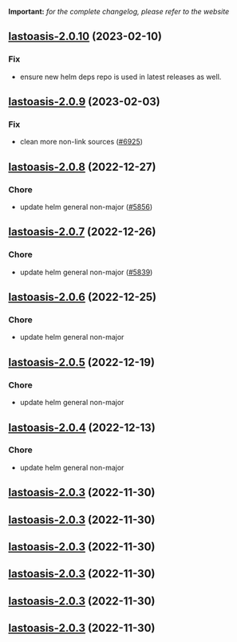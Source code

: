 **Important:**
*for the complete changelog, please refer to the website*




## [lastoasis-2.0.10](https://github.com/truecharts/charts/compare/lastoasis-2.0.9...lastoasis-2.0.10) (2023-02-10)

### Fix

- ensure new helm deps repo is used in latest releases as well.
  
  


## [lastoasis-2.0.9](https://github.com/truecharts/charts/compare/lastoasis-2.0.8...lastoasis-2.0.9) (2023-02-03)

### Fix

-  clean more non-link sources ([#6925](https://github.com/truecharts/charts/issues/6925))
  
  


## [lastoasis-2.0.8](https://github.com/truecharts/charts/compare/lastoasis-2.0.7...lastoasis-2.0.8) (2022-12-27)

### Chore

- update helm general non-major ([#5856](https://github.com/truecharts/charts/issues/5856))
  
  


## [lastoasis-2.0.7](https://github.com/truecharts/charts/compare/lastoasis-2.0.6...lastoasis-2.0.7) (2022-12-26)

### Chore

- update helm general non-major ([#5839](https://github.com/truecharts/charts/issues/5839))
  
  


## [lastoasis-2.0.6](https://github.com/truecharts/charts/compare/lastoasis-2.0.5...lastoasis-2.0.6) (2022-12-25)

### Chore

- update helm general non-major
  
  


## [lastoasis-2.0.5](https://github.com/truecharts/charts/compare/lastoasis-2.0.4...lastoasis-2.0.5) (2022-12-19)

### Chore

- update helm general non-major
  
  


## [lastoasis-2.0.4](https://github.com/truecharts/charts/compare/lastoasis-2.0.3...lastoasis-2.0.4) (2022-12-13)

### Chore

- update helm general non-major
  
  


## [lastoasis-2.0.3](https://github.com/truecharts/charts/compare/lastoasis-2.0.2...lastoasis-2.0.3) (2022-11-30)




## [lastoasis-2.0.3](https://github.com/truecharts/charts/compare/lastoasis-2.0.2...lastoasis-2.0.3) (2022-11-30)




## [lastoasis-2.0.3](https://github.com/truecharts/charts/compare/lastoasis-2.0.2...lastoasis-2.0.3) (2022-11-30)




## [lastoasis-2.0.3](https://github.com/truecharts/charts/compare/lastoasis-2.0.2...lastoasis-2.0.3) (2022-11-30)




## [lastoasis-2.0.3](https://github.com/truecharts/charts/compare/lastoasis-2.0.2...lastoasis-2.0.3) (2022-11-30)




## [lastoasis-2.0.3](https://github.com/truecharts/charts/compare/lastoasis-2.0.2...lastoasis-2.0.3) (2022-11-30)




